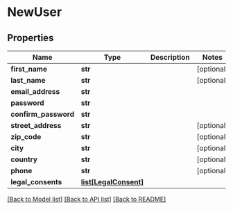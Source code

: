 # NewUser

## Properties
Name | Type | Description | Notes
------------ | ------------- | ------------- | -------------
**first_name** | **str** |  | [optional] 
**last_name** | **str** |  | [optional] 
**email_address** | **str** |  | 
**password** | **str** |  | 
**confirm_password** | **str** |  | 
**street_address** | **str** |  | [optional] 
**zip_code** | **str** |  | [optional] 
**city** | **str** |  | [optional] 
**country** | **str** |  | [optional] 
**phone** | **str** |  | [optional] 
**legal_consents** | [**list[LegalConsent]**](LegalConsent.md) |  | 

[[Back to Model list]](../README.md#documentation-for-models) [[Back to API list]](../README.md#documentation-for-api-endpoints) [[Back to README]](../README.md)


